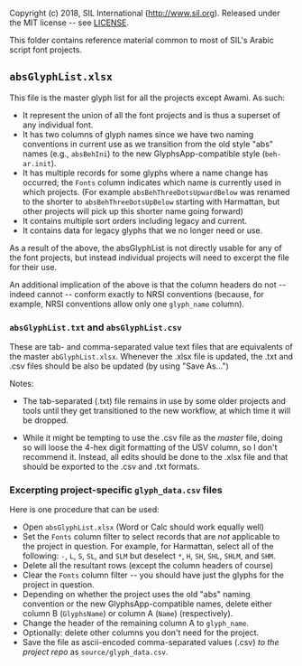 Copyright (c) 2018, SIL International (http://www.sil.org).
Released under the MIT license -- see [LICENSE](../LICENSE).

This folder contains reference material common to most of SIL's Arabic script
font projects.

## `absGlyphList.xlsx`

This file is the master glyph list for all the projects except Awami.
As such:
- It represent the union of all the font projects and is thus a superset of any
  individual font.
- It has two columns of glyph names since we have two naming conventions in
  current use as we transition from the old style "abs" names (e.g.,
  `absBehIni`) to the new GlyphsApp-compatible style (`beh-ar.init`).
- It has multiple records for some glyphs where a name change has occurred;
  the `Fonts` column indicates which name is currently used in which projects.
  (For example `absBehThreeDotsUpwardBelow` was renamed to the shorter to
  `absBehThreeDotsUpBelow` starting with Harmattan, but other projects will
  pick up this shorter name going forward)
- It contains multiple sort orders including legacy and current.
- It contains data for legacy glyphs that we no longer need or use.

As a result of the above, the absGlyphList is not directly usable for any
of the font projects, but instead individual projects will need to excerpt
the file for their use.

An additional implication of the above is that the column headers do not --
indeed cannot -- conform exactly to NRSI conventions (because, for example,
NRSI conventions allow only one `glyph_name` column).

### `absGlyphList.txt` and `absGlyphList.csv`

These are tab- and comma-separated value text files that are equivalents of
the master `abGlyphList.xlsx`. Whenever the .xlsx file is updated, the
.txt and .csv files should be also be updated (by using "Save As...")

Notes:

- The tab-separated (.txt) file remains in use by
some older projects and tools until they get transitioned to the new
workflow, at which time it will be dropped.

- While it might be tempting to use the .csv file as the *master*
file, doing so will loose the 4-hex digit formatting of the USV column, so
I don't recommend it. Instead, all edits should be done to the .xlsx file
and that should be exported to the .csv and .txt formats.


### Excerpting project-specific `glyph_data.csv` files

Here is one procedure that can be used:

- Open `absGlyphList.xlsx` (Word or Calc should work equally well)
- Set the `Fonts` column filter to select records that are _not_ applicable
to the project in question. For example, for Harmattan, select all of
the following: `-`, `L`, `S`, `SL`, and `SLM` but deselect `*`, `H`, `SH`,
`SHL`, `SHLM`, and `SHM`.
- Delete all the resultant rows (except the column headers of course)
- Clear the `Fonts` column filter -- you should have just the glyphs for the
project in question.
- Depending on whether the project uses the old "abs" naming convention
or the new GlyphsApp-compatible names, delete either column B (`GlyphsName`)
or column A (`Name`) (respectively).
- Change the header of the remaining column A to `glyph_name`.
- Optionally: delete other columns you don't need for the project.
- Save the file as ascii-encoded comma-separated values (.csv) _to the project
repo_ as `source/glyph_data.csv`.
